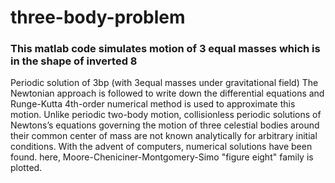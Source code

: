 # three-body-problem
### This matlab code simulates motion of 3 equal masses which is in the shape of inverted 8

Periodic solution of 3bp (with 3equal masses under gravitational field)
The Newtonian approach is followed to write down the differential equations and Runge-Kutta 4th-order numerical method is used to approximate this motion. Unlike periodic two-body motion, collisionless periodic solutions of Newtons’s equations governing the motion of three celestial bodies around their common center of mass are not known analytically for arbitrary initial conditions. With the advent of computers, numerical solutions have been found. here, Moore-Cheniciner-Montgomery-Simo "figure eight" family is plotted.
